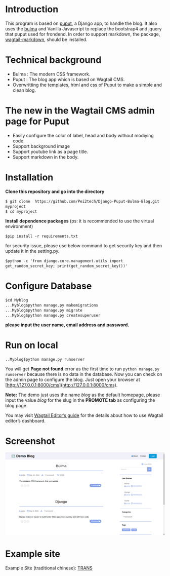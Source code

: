 Introduction
===========
This program is based on [puput](https://github.com/APSL/puput "puput"), a Django app,  to handle the blog. It also uses the [bulma](https://bulma.io/ "bulma") and Vanilla Javascript to replace the bootstrap4 and jquery that puput used for frondend. In order to support markdown, the package, [wagtail-markdown](https://github.com/torchbox/wagtail-markdown "wagtail-markdown"), should be installed.   

Technical background
=================
- Bulma :  The modern CSS framework.
- Puput :  The blog app which is based on Wagtail CMS.
- Overwritting the templates, html and css of Puput to make a simple and clean blog.

The new in the Wagtail CMS admin page for Puput
==========
- Easily configure the color of  label, head and  body without modiying code.
- Support background image
- Support youtube link as a page title.
- Support markdown in the body. 

Installation
========
**Clone this repository and go into the directory**
```
$ git clone  https://github.com/Pei2tech/Django-Puput-Bulma-Blog.git myproject
$ cd myproject
```
**Install dependence packages**  (ps: it is recommended to use the virtual environment)  

```  
$pip install -r requirements.txt
```  

for security issue, please use below command to get security key and then update it in the setting.py.  

```  
$python -c 'from django.core.management.utils import get_random_secret_key; print(get_random_secret_key())'
```  

Configure Database
=========
```   
$cd Myblog
...Myblog$python manage.py makemigrations
...Myblog$python manage.py migrate
...Myblog$python manage.py createsuperuser
```    

**please input the user name, email address and password.**

Run on local
=========
```
..Myblog$python manage.py runserver
```

You will get **Page not found** error as the first time to run `python manage.py runserver` because there is no data in the database.
Now you can check on the admin page to configure the blog. Just open your browser at  [http://127.0.0.1:8000/cms](http://127.0.0.1:8000/cms).

**Note:** The demo just uses the name *blog* as the default homepage, please input the value *blog* for the slug in the **PROMOTE tab** as configuring the blog page. 

You may visit [Wagtail Editor’s guide](https://docs.wagtail.io/en/stable/editor_manual/index.html "Wagtail Editor’s guide") for the details about how to use Wagtail editor’s dashboard.

Screenshot
=========

![](./stuff/screenshot.png)

Example site
=============

Example Site (traditional chinese): [TRANS](https://trans.cmssds.org/bulletin)
